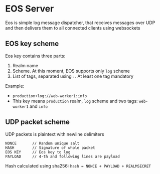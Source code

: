 
EOS Server
==========

Eos is simple log message dispatcher, that receives messages over UDP and then delivers them to all connected
clients using websockets

## EOS key scheme

Eos key contains three parts:

1. Realm name
2. Scheme. At this moment, EOS supports only `log` scheme
3. List of tags, separated using `:`. At least one tag mandatory

Example:

* `production+log://web-worker1:info`
* This key means `production` realm, `log` scheme and two tags: `web-worker1` and `info`

## UDP packet scheme

UDP packets is plaintext with newline delimiters
```
NONCE       // Random unique salt
HASH        // Signature of whole packet
EOS KEY     // Eos key to log
PAYLOAD     // 4-th and following lines are payload
```

Hash calculated using sha256:
`hash = NONCE + PAYLOAD + REALMSECRET`